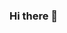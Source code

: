 ### Hi there 👋

<!--
**Humaira480/Humaira480** is a ✨ _special_ ✨ repository because its `README.md` (this file) appears on your GitHub profile.

Here are some ideas to get you started:

- 🔭 I’m currently working on content writing, best Assignment making projects,work on Exce
- 🌱 I’m currently learning 
- 👯 I’m looking to collaborate on any project.
- 🤔 I’m looking for help with ...
- 💬 Ask me about anything.
- 📫 How to reach me: through facebook,instagram even on whatsapp.
- 😄 Pronouns: ...
- ⚡ Fun fact: ...
-->
